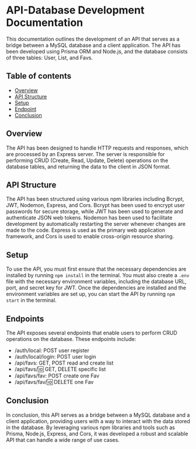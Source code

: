 # API-Database Development Documentation

This documentation outlines the development of an API that serves as a bridge between a MySQL database and a client application. The API has been developed using Prisma ORM and Node.js, and the database consists of three tables: User, List, and Favs.

## Table of contents

- [Overview](#overview)
- [API Structure](#api-structure)
- [Setup](#setup)
- [Endpoint](#endpoint)
- [Conclusion](#conclusion)

## Overview

The API has been designed to handle HTTP requests and responses, which are processed by an Express server. The server is responsible for performing CRUD (Create, Read, Update, Delete) operations on the database tables, and returning the data to the client in JSON format.

## API Structure

The API has been structured using various npm libraries including Bcrypt, JWT, Nodemon, Express, and Cors. Bcrypt has been used to encrypt user passwords for secure storage, while JWT has been used to generate and authenticate JSON web tokens. Nodemon has been used to facilitate development by automatically restarting the server whenever changes are made to the code. Express is used as the primary web application framework, and Cors is used to enable cross-origin resource sharing.

## Setup

To use the API, you must first ensure that the necessary dependencies are installed by running `npm install` in the terminal. You must also create a `.env` file with the necessary environment variables, including the database URL, port, and secret key for JWT. Once the dependencies are installed and the environment variables are set up, you can start the API by running `npm start` in the terminal.

## Endpoints

The API exposes several endpoints that enable users to perform CRUD operations on the database. These endpoints include:

- /auth/local: POST user register
- /auth/local/login: POST user login
- /api/favs: GET, POST read and create list
- /api/favs/:id: GET, DELETE specific list
- /api/favs/fav: POST create one Fav
- /api/favs/fav/:id: DELETE one Fav

## Conclusion

In conclusion, this API serves as a bridge between a MySQL database and a client application, providing users with a way to interact with the data stored in the database. By leveraging various npm libraries and tools such as Prisma, Node.js, Express, and Cors, it was developed a robust and scalable API that can handle a wide range of use cases.
